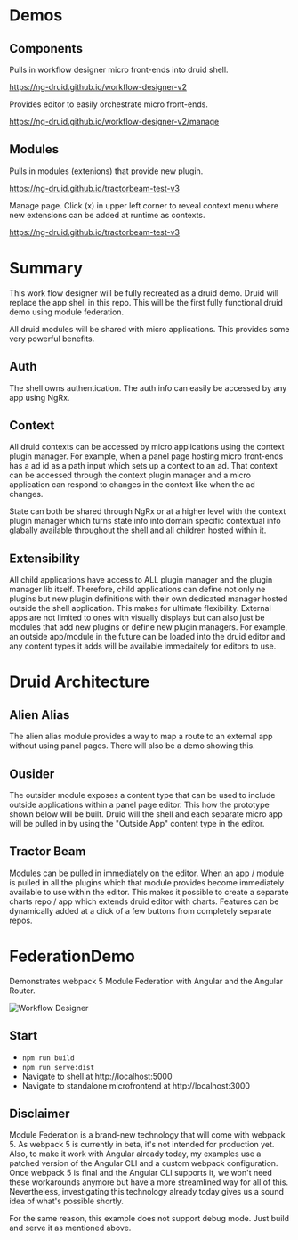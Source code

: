 # Demos

## Components

Pulls in workflow designer micro front-ends into druid shell.

https://ng-druid.github.io/workflow-designer-v2

Provides editor to easily orchestrate micro front-ends.

https://ng-druid.github.io/workflow-designer-v2/manage

## Modules

Pulls in modules (extenions) that provide new plugin.

https://ng-druid.github.io/tractorbeam-test-v3

Manage page. Click (x) in upper left corner to reveal context menu where new extensions can be added at runtime as contexts.

https://ng-druid.github.io/tractorbeam-test-v3

# Summary

This work flow designer will be fully recreated as a druid demo. Druid will replace the app shell in this repo. This will be the first fully functional druid demo using module federation.

All druid modules will be shared with micro applications. This provides some very powerful benefits.

## Auth

The shell owns authentication. The auth info can easily be accessed by any app using NgRx.

## Context

All druid contexts can be accessed by micro applications using the context plugin manager. For example, when a panel page hosting micro front-ends has a ad id as a path input which sets up a context to an ad. That context can be accessed through the context plugin manager and a micro application can respond to changes in the context like when the ad changes.

State can both be shared through NgRx or at a higher level with the context plugin manager which turns state info into domain specific contextual info glabally available throughout the shell and all children hosted within it.

## Extensibility

All child applications have access to ALL plugin manager and the plugin manager lib itself. Therefore, child applications can define not only ne plugins but new plugin definitions with their own dedicated manager hosted outside the shell application. This makes for ultimate flexibility. External apps are not limited to ones with visually displays but can also just be modules that add new plugins or define new plugin managers. For example, an outside app/module in the future can be loaded into the druid editor and any content types it adds will be available immedaitely for editors to use.

# Druid Architecture

## Alien Alias

The alien alias module provides a way to map a route to an external app without using panel pages. There will also be a demo showing this.

## Ousider

The outsider module exposes a content type that can be used to include outside applications within a panel page editor. This how the prototype shown below will be built. Druid will the shell and each separate micro app will be pulled in by using the "Outside App" content type in the editor.

## Tractor Beam

Modules can be pulled in immediately on the editor. When an app / module is pulled in all the plugins which that module provides become immediately available to use within the editor. This makes it possible to create a separate charts repo / app which extends druid editor with charts. Features can be  dynamically added at a click of a few buttons from completely separate repos.

# FederationDemo

Demonstrates webpack 5 Module Federation with Angular and the Angular Router.

![Workflow Designer](./result.png)

## Start

- ``npm run build``
- ``npm run serve:dist``
- Navigate to shell at http://localhost:5000
- Navigate to standalone microfrontend at http://localhost:3000

## Disclaimer

Module Federation is a brand-new technology that will come with webpack 5. As webpack 5 is currently in beta, it's not intended for production yet. Also, to make it work with Angular already today, my examples use a patched version of the Angular CLI and a custom webpack configuration. Once webpack 5 is final and the Angular CLI supports it, we won't need these workarounds anymore but have a more streamlined way for all of this. Nevertheless, investigating this technology already today gives us a sound idea of what's possible shortly.

For the same reason, this example does not support debug mode. Just build and serve it as mentioned above.
